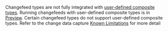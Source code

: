 Changefeed types are not fully integrated with [user-defined composite types](create-type.html). Running changefeeds with user-defined composite types is in [Preview](cockroachdb-feature-availability.html#feature-availability-phases). Certain changefeed types do not support user-defined composite types. Refer to the change data capture [Known Limitations](change-data-capture-overview.html#known-limitations) for more detail